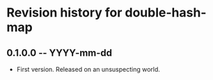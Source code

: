 # Revision history for double-hash-map

## 0.1.0.0 -- YYYY-mm-dd

* First version. Released on an unsuspecting world.
